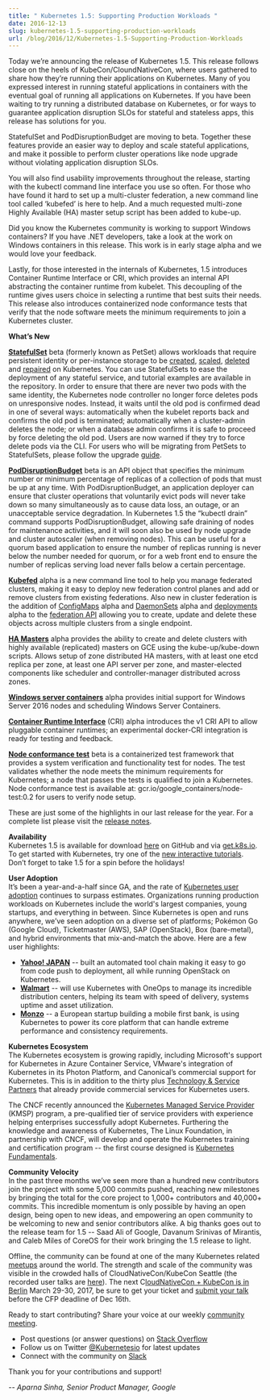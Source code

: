 ```yaml
---
title: " Kubernetes 1.5: Supporting Production Workloads "
date: 2016-12-13
slug: kubernetes-1.5-supporting-production-workloads
url: /blog/2016/12/Kubernetes-1.5-Supporting-Production-Workloads
---
```


Today we’re announcing the release of Kubernetes 1.5. This release follows close on the heels of KubeCon/CloundNativeCon, where users gathered to share how they’re running their applications on Kubernetes. Many of you expressed interest in running stateful applications in containers with the eventual goal of running all applications on Kubernetes. If you have been waiting to try running a distributed database on Kubernetes, or for ways to guarantee application disruption SLOs for stateful and stateless apps, this release has solutions for you.&nbsp;  

StatefulSet and PodDisruptionBudget are moving to beta. Together these features provide an easier way to deploy and scale stateful applications, and make it possible to perform cluster operations like node upgrade without violating application disruption SLOs.  

You will also find usability improvements throughout the release, starting with the kubectl command line interface you use so often. For those who have found it hard to set up a multi-cluster federation, a new command line tool called ‘kubefed’ is here to help. And a much requested multi-zone Highly Available (HA) master setup script has been added to kube-up.&nbsp;  

Did you know the Kubernetes community is working to support Windows containers? If you have .NET developers, take a look at the work on Windows containers in this release. This work is in early stage alpha and we would love your feedback.  

Lastly, for those interested in the internals of Kubernetes, 1.5 introduces Container Runtime Interface or CRI, which provides an internal API abstracting the container runtime from kubelet. This decoupling of the runtime gives users choice in selecting a runtime that best suits their needs. This release also introduces containerized node conformance tests that verify that the node software meets the minimum requirements to join a Kubernetes cluster.  

**What’s New**  

[**StatefulSet**](http://kubernetes.io/docs/concepts/abstractions/controllers/statefulsets/) beta (formerly known as PetSet) allows workloads that require persistent identity or per-instance storage to be [created](http://kubernetes.io/docs/tutorials/stateful-application/basic-stateful-set/#creating-a-statefulset), [scaled](http://kubernetes.io/docs/tutorials/stateful-application/basic-stateful-set/#scaling-a-statefulset), [deleted](http://kubernetes.io/docs/tutorials/stateful-application/basic-stateful-set/#deleting-statefulsets) and [repaired](http://kubernetes.io/docs/tasks/manage-stateful-set/debugging-a-statefulset/) on Kubernetes. You can use StatefulSets to ease the deployment of any stateful service, and tutorial examples are available in the repository. In order to ensure that there are never two pods with the same identity, the Kubernetes node controller no longer force deletes pods on unresponsive nodes. Instead, it waits until the old pod is confirmed dead in one of several ways: automatically when the kubelet reports back and confirms the old pod is terminated; automatically when a cluster-admin deletes the node; or when a database admin confirms it is safe to proceed by force deleting the old pod. Users are now warned if they try to force delete pods via the CLI. For users who will be migrating from PetSets to StatefulSets, please follow the upgrade [guide](http://kubernetes.io/docs/tasks/manage-stateful-set/upgrade-pet-set-to-stateful-set).  

**[PodDisruptionBudget](http://kubernetes.io/docs/admin/disruptions/)** beta is an API object that specifies the minimum number or minimum percentage of replicas of a collection of pods that must be up at any time. With PodDisruptionBudget, an application deployer can ensure that cluster operations that voluntarily evict pods will never take down so many simultaneously as to cause data loss, an outage, or an unacceptable service degradation. In Kubernetes 1.5 the “kubectl drain” command supports PodDisruptionBudget, allowing safe draining of nodes for maintenance activities, and it will soon also be used by node upgrade and cluster autoscaler (when removing nodes). This can be useful for a quorum based application to ensure the number of replicas running is never below the number needed for quorum, or for a web front end to ensure the number of replicas serving load never falls below a certain percentage.  

**[Kubefed](http://kubernetes.io/docs/admin/federation/kubefed.md)** alpha is a new command line tool to help you manage federated clusters, making it easy to deploy new federation control planes and add or remove clusters from existing federations. Also new in cluster federation is the addition of [ConfigMaps](http://kubernetes.io/docs/user-guide/federation/configmap.md) alpha and [DaemonSets](http://kubernetes.io/docs/user-guide/federation/daemonsets.md) alpha and [deployments](http://kubernetes.io/docs/user-guide/federation/deployment.md) alpha to the [federation API](http://kubernetes.io/docs/user-guide/federation/index.md) allowing you to create, update and delete these objects across multiple clusters from a single endpoint.  

**[HA Masters](http://kubernetes.io/docs/admin/ha-master-gce.md)** alpha provides the ability to create and delete clusters with highly available (replicated) masters on GCE using the kube-up/kube-down scripts. Allows setup of zone distributed HA masters, with at least one etcd replica per zone, at least one API server per zone, and master-elected components like scheduler and controller-manager distributed across zones.  

**[Windows server containers](http://kubernetes.io/docs/getting-started-guides/windows/)** alpha provides initial support for Windows Server 2016 nodes and scheduling Windows Server Containers.&nbsp;  

**[Container Runtime Interface](https://github.com/kubernetes/kubernetes/blob/release-1.5/docs/devel/container-runtime-interface.md)** (CRI) alpha introduces the v1 CRI API to allow pluggable container runtimes; an experimental docker-CRI integration is ready for testing and feedback.  

[**Node conformance test**](http://kubernetes.io/docs/admin/node-conformance.md) beta is a containerized test framework that provides a system verification and functionality test for nodes. The test validates whether the node meets the minimum requirements for Kubernetes; a node that passes the tests is qualified to join a Kubernetes. Node conformance test is available at: gcr.io/google\_containers/node-test:0.2 for users to verify node setup.  

These are just some of the highlights in our last release for the year. For a complete list please visit the [release notes](https://github.com/kubernetes/kubernetes/blob/master/CHANGELOG.md#v151).&nbsp;  

**Availability**  
Kubernetes 1.5 is available for download [here](https://github.com/kubernetes/kubernetes/releases/tag/v1.5.1) on GitHub and via [get.k8s.io](http://get.k8s.io/). To get started with Kubernetes, try one of the [new interactive tutorials](http://kubernetes.io/docs/tutorials/kubernetes-basics/). Don’t forget to take 1.5 for a spin before the holidays!&nbsp;  

**User Adoption**  
It’s been a year-and-a-half since GA, and the rate of [Kubernetes user adoption](http://kubernetes.io/case-studies/) continues to surpass estimates. Organizations running production workloads on Kubernetes include the world's largest companies, young startups, and everything in between. Since Kubernetes is open and runs anywhere, we’ve seen adoption on a diverse set of platforms; Pokémon Go (Google Cloud), Ticketmaster (AWS), SAP (OpenStack), Box (bare-metal), and hybrid environments that mix-and-match the above. Here are a few user highlights:  


- **[Yahoo! JAPAN](http://blog.kubernetes.io/2016/10/kubernetes-and-openstack-at-yahoo-japan.html)** -- built an automated tool chain making it easy to go from code push to deployment, all while running OpenStack on Kubernetes.&nbsp;
- **[Walmart](http://www.techbetter.com/walmart-will-manage-200-distribution-centers-oneops-jenkins-nexus-kubernetes/)** -- will use Kubernetes with OneOps to manage its incredible distribution centers, helping its team with speed of delivery, systems uptime and asset utilization. &nbsp;
- **[Monzo](https://www.youtube.com/watch?v=YkOY7DgXKyw)** -- a European startup building a mobile first bank, is using Kubernetes to power its core platform that can handle extreme performance and consistency requirements.

**Kubernetes Ecosystem**    
The Kubernetes ecosystem is growing rapidly, including Microsoft's support for Kubernetes in Azure Container Service, VMware's integration of Kubernetes in its Photon Platform, and Canonical’s commercial support for Kubernetes. This is in addition to the thirty plus [Technology & Service Partners](http://blog.kubernetes.io/2016/10/kubernetes-service-technology-partners-program.html) that already provide commercial services for Kubernetes users.&nbsp;  

The CNCF recently announced the [Kubernetes Managed Service Provider](http://blog.kubernetes.io/2016/11/kubernetes-certification-training-and-managed-service-provider-program.html) (KMSP) program, a pre-qualified tier of service providers with experience helping enterprises successfully adopt Kubernetes. Furthering the knowledge and awareness of Kubernetes, The Linux Foundation, in partnership with CNCF, will develop and operate the Kubernetes training and certification program -- the first course designed is [Kubernetes Fundamentals](https://training.linuxfoundation.org/linux-courses/system-administration-training/kubernetes-fundamentals).  



**Community Velocity**  
In the past three months we’ve seen more than a hundred new contributors join the project with some 5,000 commits pushed, reaching new milestones by bringing the total for the core project to 1,000+ contributors and 40,000+ commits. This incredible momentum is only possible by having an open design, being open to new ideas, and empowering an open community to be welcoming to new and senior contributors alike. A big thanks goes out to the release team for 1.5 -- Saad Ali of Google, Davanum Srinivas of Mirantis, and Caleb Miles of CoreOS for their work bringing the 1.5 release to light.  

Offline, the community can be found at one of the many Kubernetes related [meetups](https://www.meetup.com/topics/kubernetes/) around the world. The strength and scale of the community was visible in the crowded halls of CloudNativeCon/KubeCon Seattle (the recorded user talks are [here](https://www.youtube.com/playlist?list=PLj6h78yzYM2PqgIGU1Qmi8nY7dqn9PCr4)). The next C[loudNativeCon + KubeCon is in Berlin](http://events.linuxfoundation.org/events/cloudnativecon-and-kubecon-europe) March 29-30, 2017, be sure to get your ticket and [submit your talk](https://docs.google.com/a/google.com/forms/d/e/1FAIpQLSc0lPQhSuDusPXLKJDTcWrH3DbOuoQlTD0lB4IGUz6NAmcf2g/viewform) before the CFP deadline of Dec 16th.  



Ready to start contributing? Share your voice at our weekly [community meeting](https://github.com/kubernetes/community/blob/master/community/README.md).&nbsp;  


- Post questions (or answer questions) on [Stack Overflow](http://stackoverflow.com/questions/tagged/kubernetes)&nbsp;
- Follow us on Twitter [@Kubernetesio](https://twitter.com/kubernetesio) for latest updates
- Connect with the community on [Slack](http://slack.k8s.io/)

Thank you for your contributions and support!  


_-- Aparna Sinha, Senior Product Manager, Google_  
